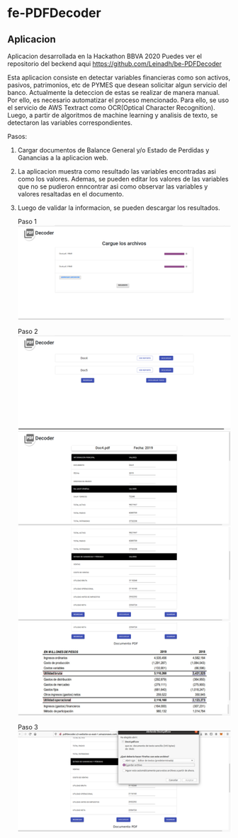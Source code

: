 # fe-PDFDecoder

## Aplicacion
Aplicacion desarrollada en la Hackathon BBVA 2020
Puedes ver el repositorio del beckend aqui https://github.com/Leinadh/be-PDFDecoder

Esta aplicacion consiste en detectar variables financieras como son activos, pasivos, patrimonios, etc de PYMES que desean solicitar algun servicio del banco. Actualmente la deteccion de estas se realizar de manera manual. Por ello, es necesario automatizar el proceso mencionado. Para ello, se uso el servicio de AWS Textract como OCR(Optical Character Recognition). Luego, a partir de algoritmos de machine learning y analisis de texto, se detectaron las variables correspondientes.  

Pasos:
1. Cargar documentos de Balance General y/o Estado de Perdidas y Ganancias a la aplicacion web.
2. La aplicacion muestra como resultado las variables encontradas asi como los valores. Ademas, se pueden editar los valores de las variables que no se pudieron enncontrar asi como observar las variables y valores resaltadas en el documento.
3. Luego de validar la informacion, se pueden descargar los resultados.

   Paso 1<br/>
   <img src="images/front1.png" width="500" />

   Paso 2<br/>
   <img src="images/front3.png" width="500" />
   <img src="images/front4.png" width="500" />
   <img src="images/front5.png" width="500" />
   <img src="images/front10.png" width="500" />
   
   Paso 3<br/>
   <img src="images/front11.png" width="500" />

   
